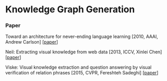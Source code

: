 # Knowledge Graph Generation

### Paper

Toward an architecture for never-ending language learning \[2010, AAAI, Andrew Carlson\] \[[paper](https://www.aaai.org/ocs/index.php/AAAI/AAAI10/paper/viewFile/1879/2201)\]

Neil: Extracting visual knowledge from web data \[2013, ICCV, Xinlei Chen\] \[[paper](http://openaccess.thecvf.com/content_iccv_2013/papers/Chen_NEIL_Extracting_Visual_2013_ICCV_paper.pdf)\]

Viske: Visual knowledge extraction and question answering by visual verification of relation phrases \[2015, CVPR, Fereshteh Sadeghi\] \[[paper](https://www.cv-foundation.org/openaccess/content_cvpr_2015/papers/Sadeghi_VisKE_Visual_Knowledge_2015_CVPR_paper.pdf)\]


